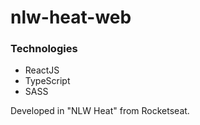 # nlw-heat-web

### Technologies
* ReactJS
* TypeScript
* SASS

Developed in "NLW Heat" from Rocketseat.
